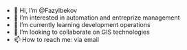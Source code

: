 - 👋 Hi, I’m @Fazylbekov
- 👀 I’m interested in automation and entreprize management
- 🌱 I’m currently learning development operations
- 💞️ I’m looking to collaborate on GIS technologies
- 📫 How to reach me: via email

<!---
Fazylbekov/Fazylbekov is a ✨ special ✨ repository because its `README.md` (this file) appears on your GitHub profile.
You can click the Preview link to take a look at your changes.
--->
